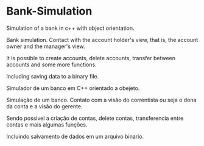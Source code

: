 # Bank-Simulation
 Simulation of a bank in c++ with object orientation.
 
Bank simulation. Contact with the account holder's view, that is, the account owner and the manager's view.

It is possible to create accounts, delete accounts, transfer between accounts and some more functions.

Including saving data to a binary file.



Simulador de um banco em C++ orientado a obejeto.

Simulação de um banco. Contato com a visão do correntista ou seja o dona da conta e a visão do gerente.

Sendo possivel a criação de contas, delete contas, transferencia entre contas e mais algumas funções.

Incluindo salvamento de dados em um arquivo binario.
